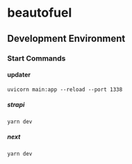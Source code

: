 # beautofuel

## Development Environment

### Start Commands

#### updater

`uvicorn main:app --reload --port 1338`

##### strapi

`yarn dev`

##### next

`yarn dev`
